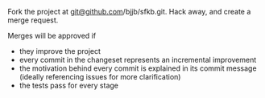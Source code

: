 Fork the project at git@github.com/bjjb/sfkb.git. Hack away, and create a
merge request.

Merges will be approved if

- they improve the project
- every commit in the changeset represents an incremental improvement
- the motivation behind every commit is explained in its commit message (ideally
  referencing issues for more clarification)
- the tests pass for every stage
